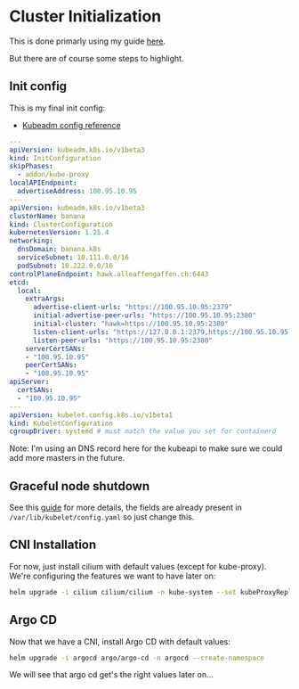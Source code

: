 # Cluster Initialization

This is done primarly using my guide [here](https://github.com/the-technat/the-technat/blob/main/content/Kubernetes/k8s_kubeadm.md).

But there are of course some steps to highlight.

## Init config

This is my final init config:

- [Kubeadm config reference](https://kubernetes.io/docs/reference/config-api/kubeadm-config.v1beta3/#kubeadm-k8s-io-v1beta3-JoinConfiguration)

```yaml
---
apiVersion: kubeadm.k8s.io/v1beta3
kind: InitConfiguration
skipPhases:
  - addon/kube-proxy
localAPIEndpoint:
  advertiseAddress: 100.95.10.95
---
apiVersion: kubeadm.k8s.io/v1beta3
clusterName: banana
kind: ClusterConfiguration
kubernetesVersion: 1.25.4
networking:
  dnsDomain: banana.k8s
  serviceSubnet: 10.111.0.0/16
  podSubnet: 10.222.0.0/16
controlPlaneEndpoint: hawk.alleaffengaffen.ch:6443
etcd:
  local:
    extraArgs:
      advertise-client-urls: "https://100.95.10.95:2379"
      initial-advertise-peer-urls: "https://100.95.10.95:2380"
      initial-cluster: "hawk=https://100.95.10.95:2380"
      listen-client-urls: "https://127.0.0.1:2379,https://100.95.10.95:2379"
      listen-peer-urls: "https://100.95.10.95:2380"
    serverCertSANs:
    - "100.95.10.95"
    peerCertSANs:
    - "100.95.10.95"
apiServer:
  certSANs:
  - "100.95.10.95"
---
apiVersion: kubelet.config.k8s.io/v1beta1
kind: KubeletConfiguration
cgroupDriver: systemd # must match the value you set for containerd
```

Note: I'm using an DNS record here for the kubeapi to make sure we could add more masters in the future.

## Graceful node shutdown

See this [guide](https://kubernetes.io/docs/concepts/architecture/nodes/#graceful-node-shutdown) for more details, the fields are already present in `/var/lib/kubelet/config.yaml` so just change this.

## CNI Installation

For now, just install cilium with default values (except for kube-proxy). We're configuring the features we want to have later on:

```bash
helm upgrade -i cilium cilium/cilium -n kube-system --set kubeProxyReplacement=strict --set k8sServiceHost=100.95.10.95 --set k8sServicePort=6443
```

## Argo CD

Now that we have a CNI, install Argo CD with default values:

```bash
helm upgrade -i argocd argo/argo-cd -n argocd --create-namespace
```

We will see that argo cd get's the right values later on...

